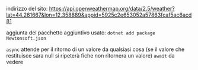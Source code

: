 indirizzo del sito: https://api.openweathermap.org/data/2.5/weather?lat=44.261667&lon=12.358889&appid=5925c2e653052a57863fcaf5ac6acd81

aggiunta del pacchetto aggiuntivo usato:
```dotnet add package Newtonsoft.json```

```async``` attende per il ritorno di un valore da qualsiasi cosa (se il valore che restituisce sara null si ripeterà fiche non ritornera un valore)
```await``` da vedere
